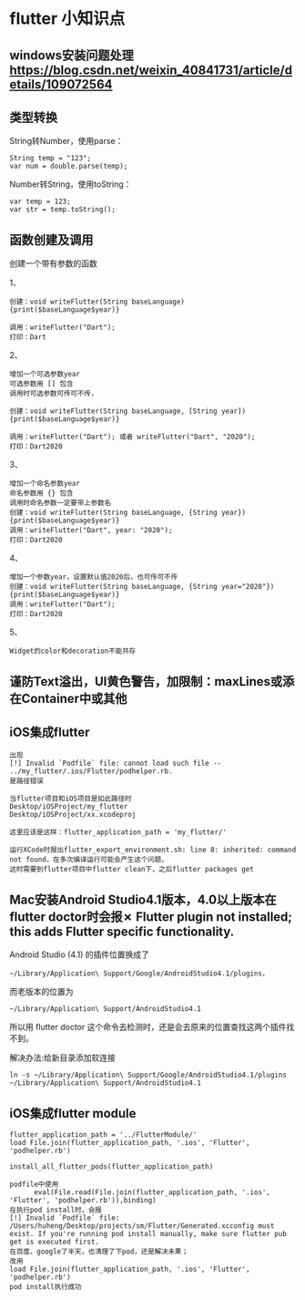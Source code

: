 # flutter 小知识点

## windows安装问题处理 https://blog.csdn.net/weixin_40841731/article/details/109072564

## 类型转换

   String转Number，使用parse：
   ```
   String temp = "123";
   var num = double.parse(temp); 
   ```
   
   Number转String，使用toString：
   ```
   var temp = 123;
   var str = temp.toString(); 
   ```

## 函数创建及调用

创建一个带有参数的函数

1、
```
创建：void writeFlutter(String baseLanguage) {print($baseLanguage$year)}

调用：writeFlutter("Dart");
打印：Dart
```
2、
```
增加一个可选参数year
可选参数用 [] 包含
调用时可选参数可传可不传，

创建：void writeFlutter(String baseLanguage, [String year]) {print($baseLanguage$year)}

调用：writeFlutter("Dart"); 或者 writeFlutter("Dart", "2020");
打印：Dart2020
```
3、
```
增加一个命名参数year
命名参数用 {} 包含
调用时命名参数一定要带上参数名
创建：void writeFlutter(String baseLanguage, {String year}) {print($baseLanguage$year)}
调用：writeFlutter("Dart", year: "2020");
打印：Dart2020
```
4、
```
增加一个参数year，设置默认值2020后，也可传可不传
创建：void writeFlutter(String baseLanguage, {String year="2020"}) {print($baseLanguage$year)}
调用：writeFlutter("Dart"); 
打印：Dart2020
```
5、
```
Widget的color和decoration不能共存
```

## 谨防Text溢出，UI黄色警告，加限制：maxLines或添在Container中或其他

## iOS集成flutter
```
出现
[!] Invalid `Podfile` file: cannot load such file -- ../my_flutter/.ios/Flutter/podhelper.rb.
是路径错误

当flutter项目和iOS项目是如此路径时
Desktop/iOSProject/my_flutter
Desktop/iOSProject/xx.xcodeproj

这里应该是这样：flutter_application_path = 'my_flutter/'
```

```
运行XCode时报出flutter_export_environment.sh: line 8: inherited: command not found，在多次编译运行可能会产生这个问题，
这时需要到flutter项目中flutter clean下，之后flutter packages get

```

## Mac安装Android Studio4.1版本，4.0以上版本在flutter doctor时会报✗ Flutter plugin not installed; this adds Flutter specific functionality.

Android Studio (4.1) 的插件位置换成了
```
~/Library/Application\ Support/Google/AndroidStudio4.1/plugins，
```
而老版本的位置为
```
~/Library/Application\ Support/AndroidStudio4.1
```
所以用 flutter doctor 这个命令去检测时，还是会去原来的位置查找这两个插件找不到。

解决办法:给新目录添加软连接

```
ln -s ~/Library/Application\ Support/Google/AndroidStudio4.1/plugins ~/Library/Application\ Support/AndroidStudio4.1
```

## iOS集成flutter module

```
flutter_application_path = '../FlutterModule/'
load File.join(flutter_application_path, '.ios', 'Flutter', 'podhelper.rb')

install_all_flutter_pods(flutter_application_path)

```


```
podfile中使用
      eval(File.read(File.join(flutter_application_path, '.ios', 'Flutter', 'podhelper.rb')),binding)
在执行pod install时，会报
[!] Invalid `Podfile` file: /Users/huheng/Desktop/projects/sm/Flutter/Generated.xcconfig must exist. If you're running pod install manually, make sure flutter pub get is executed first.
在百度、google了半天，也清理了下pod，还是解决未果；
改用  
load File.join(flutter_application_path, '.ios', 'Flutter', 'podhelper.rb')
pod install执行成功

```
